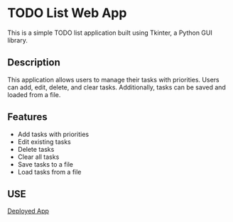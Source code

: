 # TODO List Web App

This is a simple TODO list application built using Tkinter, a Python GUI library.

## Description

This application allows users to manage their tasks with priorities. Users can add, edit, delete, and clear tasks. Additionally, tasks can be saved and loaded from a file.

## Features

- Add tasks with priorities
- Edit existing tasks
- Delete tasks
- Clear all tasks
- Save tasks to a file
- Load tasks from a file

## USE
[Deployed App]([URL](https://replit.com/@sivani-l-r/To-Do-List-App?v=1)https://replit.com/@sivani-l-r/To-Do-List-App?v=1)


